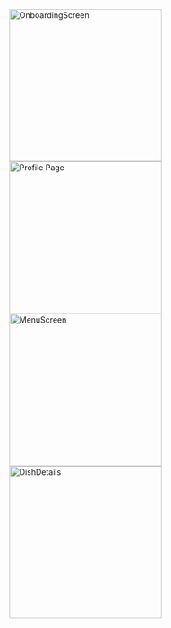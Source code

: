 <img width="272" alt="OnboardingScreen" src="https://github.com/SpightJA/LittleLemon/assets/43256781/4f86ab34-f90f-4b66-abff-5ce2553f5656">
<img width="272" alt="Profile Page" src="https://github.com/SpightJA/LittleLemon/assets/43256781/08d26242-b610-408f-9749-7bf3c8cdde40">
<img width="272" alt="MenuScreen" src="https://github.com/SpightJA/LittleLemon/assets/43256781/7bb02c3e-f842-4b0c-90cd-9191cdd4f96c">
<img width="272" alt="DishDetails" src="https://github.com/SpightJA/LittleLemon/assets/43256781/5db9cb82-1771-4680-9c1b-249b56c6299f">
